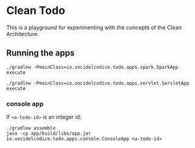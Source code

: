 # Clean Todo

This is a playground for experimenting with the concepts of the Clean Architecture.


## Running the apps

```shell
./gradlew -PmainClass=io.vocidelcodice.todo.apps.spark.SparkApp execute
```

```shell
./gradlew -PmainClass=io.vocidelcodice.todo.apps.servlet.ServletApp execute
```

### console app

If `<a-todo-id>` is an integer id:

```shell
./gradlew assemble
java -cp app/build/libs/app.jar io.vocidelcodice.todo.apps.console.ConsoleApp <a-todo-id>
```
